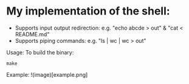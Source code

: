 # My implementation of the shell:
- Supports input output redirection: e.g. "echo abcde > out" & "cat < README.md" 
- Supports piping commands: e.g. "ls | wc | wc > out"

Usage:
To build the binary:

```
make
```

Example:
!(image)[example.png]
